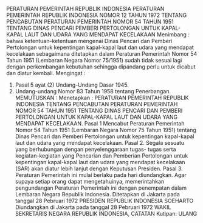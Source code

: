  PERATURAN PEMERINTAH REPUBLIK INDONESIA PERATURAN PEMERINTAH REPUBLIK INDONESIA NOMOR 12 TAHUN 1972 TENTANG PENCABUTAN PERATURAN PEMERINTAH NOMOR 54 TAHUN 1951 TENTANG DINAS PENCARI PEMBERI PERTOLONGAN UNTUK KAPAL- KAPAL LAUT DAN UDARA YANG MENDAPAT KECELAKAAN
Menimbang :
 bahwa ketentuan-ketentuan mengenai Dinas Pencari dan Pemberi Pertolongan untuk kepentingan kapal-kapal laut dan udara yang mendapat kecelakaan sebagaimana ditetapkan dalam Peraturan Pemerintah Nomor 54 Tahun 1951 (Lembaran Negara Nomor 75/1951) sudah tidak sesuai lagi dengan perkembangan kebutuhan sehingga dipandang perlu untuk dicabut dan diatur kembali.
Mengingat :

1. Pasal 5 ayat (2) Undang-Undang Dasar 1945.
2. Undang-undang Nomor 83 Tahun 1958 tentang Penerbangan.
MEMUTUSKAN :
 Menetapkan : PERATURAN PEMERINTAH REPUBLIK INDONESIA TENTANG PENCABUTAN PERATURAN PEMERINTAH NOMOR 54 TAHUN 1951 TENTANG DINAS PENCARI DAN PEMBERI PERTOLONGAN UNTUK KAPAL-KAPAL LAUT DAN UDARA YANG MENDAPAT KECELAKAAN.
Pasal 1
Mencabut Peraturan Pemerintah Nomor 54 Tahun 1951 (Lembaran Negara Nomor 75 Tahun 1951) tentang Dinas Pencari dan Pemberi Pertolongan untuk kepentingan kapal-kapal laut dan udara yang mendapat kecelakaan. Pasal 2. Segala sesuatu yang berhubungan dengan penyelenggaraan tugas- tugas serta kegiatan-kegiatan yang Pencarian dan Pemberian Pertolongan untuk kepentingan kapal-kapal laut dan udara yang mendapat kecelakaan (SAR) akan diatur lebih lanjut dengan Keputusan Presiden. Pasal 3. Peraturan Pemerintah ini mulai berlaku pada hari diundangkan. Agar supaya setiap orang dapat mengetahuinya, memerintahkan pengundangan Peraturan Pemerintah ini dengan penempatan dalam Lembaran Negara Republik Indonesia. Ditetapkan di Jakarta pada tanggal 28 Pebruari 1972 PRESIDEN REPUBLIK INDONESIA SOEHARTO Diundangkan di Jakarta pada tanggal 28 Pebruari 1972 WAKIL SEKRETARIS NEGARA REPUBLIK INDONESIA, CATATAN Kutipan: ULANG